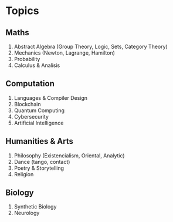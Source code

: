 # Topics

## Maths
1. Abstract Algebra (Group Theory, Logic, Sets, Category Theory)
2. Mechanics (Newton, Lagrange, Hamilton)
3. Probability
4. Calculus & Analisis


## Computation
1. Languages & Compiler Design
2. Blockchain
3. Quantum Computing
4. Cybersecurity
5. Artificial Intelligence

## Humanities & Arts
1. Philosophy (Existencialism, Oriental, Analytic)
2. Dance (tango, contact)
3. Poetry & Storytelling
4. Religion

## Biology
1. Synthetic Biology
2. Neurology

